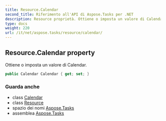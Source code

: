 ```yaml
---
title: Resource.Calendar
second_title: Riferimento all'API di Aspose.Tasks per .NET
description: Resource proprietà. Ottiene o imposta un valore di Calendar.
type: docs
weight: 220
url: /it/net/aspose.tasks/resource/calendar/
---
```

## Resource.Calendar property

Ottiene o imposta un valore di Calendar.

```csharp
public Calendar Calendar { get; set; }
```

### Guarda anche

* class [Calendar](../../calendar/)
* class [Resource](../)
* spazio dei nomi [Aspose.Tasks](../../resource/)
* assemblea [Aspose.Tasks](../../../)


